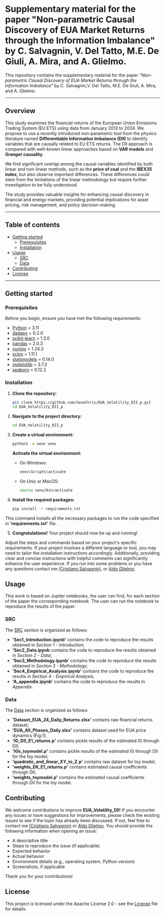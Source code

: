 # Supplementary material for the paper "Non-parametric Causal Discovery of EUA Market Returns through the Information Imbalance" by C. Salvagnin, V. Del Tatto, M.E. De Giuli, A. Mira, and  A. Glielmo.
This repository contains the supplementary material for the paper *"Non-parametric Causal Discovery of EUA Market Returns through the Information Imbalance"* by C. Salvagnin,V. Del Tatto, M.E. De Giuli, A. Mira, and A. Glielmo.

---

## Overview
This study examines the financial returns of the European Union Emissions Trading System (EU ETS) using data from January 2013 to 2024. We propose to use a recently introduced non-parametric tool from the physics literature named **Differentiable Information Imbalance (DII)** to identify variables that are causally related to EU ETS returns. The DII approach is compared with well-known linear approaches based on **VAR models** and **Granger causality**. 

We find significant overlap among the causal variables identified by both linear and non-linear methods, such as the **price of coal** and the **IBEX35 index**, but also observe important differences. These differences could stem from the limitations of the linear methodology but require further investigation to be fully understood. 

The study provides valuable insights for enhancing causal discovery in financial and energy markets, providing potential implications for asset pricing, risk management, and policy decision-making.

---

## Table of contents
- [Getting started](#getting-started)
  - [Prerequisites](#prerequisites)
  - [Installation](#installation)
- [Usage](#usage)
  - [SRC](#src)
  - [Data](#data)
- [Contributing](#contributing)
- [License](#license)

---

## Getting started

### Prerequisites
Before you begin, ensure you have met the following requirements:
- [Python](https://www.python.org/) = 3.11
- [dadapy](https://dadapy.readthedocs.io/en/latest/#) = 0.2.0
- [scikit-learn](https://scikit-learn.org/stable/) = 1.3.0
- [pandas](https://pandas.pydata.org/) = 2.0.3
- [numpy](https://numpy.org/) = 1.24.3
- [scipy](https://www.scipy.org/) = 1.11.1
- [statsmodels](https://www.statsmodels.org/stable/index.html) = 0.14.0
- [matplotlib](https://matplotlib.org/) = 3.7.2
- [seaborn](https://seaborn.pydata.org/) = 0.12.2

### Installation
1. **Clone the repository:**
   ```bash
   git clone https://github.com/SaveChris/EUA_Volatility_DII_p.git
   cd EUA_Volatility_DII_p

2. **Navigate to the project directory:**

   ```bash
   cd EUA_Volatility_DII_p
   ```

3. **Create a virtual environment:**

   ```bash
   python3 -m venv venv
   ```
   **Activate the virtual environment:**
    - On Windows:
        ```bash
        venv\Scripts\activate
        ```
    - On Unix or MacOS:
        ```bash
        source venv/bin/activate
        ```

4. **Install the required packages:**

   ```bash
   pip install -r requirements.txt
   ```
This command installs all the necessary packages to run the code specified in **'requirements.txt'** file.

5. **Congratulations!**
Your project should now be up and running!

Adjust the steps and commands based on your project's specific requirements. If your project involves a different language or tool, you may need to tailor the installation instructions accordingly. Additionally, providing clear and concise instructions with helpful comments can significantly enhance the user experience. If you run into some problems or you have any questions contact me [(Cristiano Salvagnin)](mailto:cristiano.salvagnin@gmail.com), or [Aldo Glielmo](mailto:aldo.glielmo@gmail.com).

## Usage
This work is based on Jupiter notebooks, the user can find, for each section of the paper the corresponding notebook. The user can run the notebook to reproduce the results of the paper.

### SRC
The [SRC](https://github.com/SaveChris/EUA_Volatility_DII_p/tree/main/SRC) section is organized as follows:
- **'Sec1_Introduction.ipynb'** contains the code to reproduce the results obtained in *Section 1 - Introduction*;
- **'Sec2_Data.ipynb** contains the code to reproduce the results obtained in *Section 2 - Data*;
- **'Sec3_Methodology.ipynb'** contains the code to reproduce the results obtained in *Section 3 - Methodology*;
- **'Sec4_Empirical_Analysis.ipynb'** contains the code to reproduce the results in *Section 4 - Empirical Analysis*;
- **'A_appendix.ipynb'** contains the code to reproduce the results in *Appendix*.

### Data
The [Data](https://github.com/SaveChris/EUA_Volatility_DII_p/tree/main/Data) section is organized as follows:
- **'Dataset_EUA_24_Daily_Returns.xlsx'** contains raw financial returns dataset;
- **'EUA_All_Phases_Daily.xlsx'** contains dataset used for EUA price dynamics (Fig:1);
- **'IG_DII_E1_returns.p'** contains pickle results of the estimated IG through DII;
- **'IGs_toymodel.p'** contains pickle results of the estimated IG through DII for the toy model;
- **'quadratic_and_linear_XY_to_Z.p'** contains raw dataset for toy model;
- **'weights_DII_E1_returns.p'** contains estimated causal coefficients through DII;
- **'weights_toymodel.p'** contains the estimated causal coefficients through DII for the toy model.

## Contributing
We welcome contributions to improve **EUA_Volatility_DII**!
If you encounter any issues or have suggestions for improvements, please check the existing issues to see if the topic has already been discussed. If not, feel free to contact me [(Cristiano Salvagnin)](mailto:c.salvagnin@unibs.it) or [Aldo Glielmo](mailto:aldo.glielmo@gmail.com).
You should provide the following information when opening an issue:

- A descriptive title
- Steps to reproduce the issue (if applicable)
- Expected behavior
- Actual behavior
- Environment details (e.g., operating system, Python version)
- Screenshots, if applicable

Thank you for your contributions!

## License
This project is licensed under the Apache License 2.0 - see the [License](LICENSE.txt) file for details.